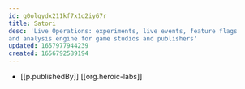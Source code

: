 ```yaml
---
id: g0olqydx211kf7x1q2iy67r
title: Satori
desc: 'Live Operations: experiments, live events, feature flags
and analysis engine for game studios and publishers'
updated: 1657977944239
created: 1656792589194
---
```


- [[p.publishedBy]] [[org.heroic-labs]]

